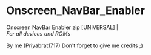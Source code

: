 # Onscreen_NavBar_Enabler
Onscreen NavBar Enabler zip [UNIVERSAL]  |  
*For all devices and ROMs*

By me (Priyabrat1717) 
Don't forget to give me credits ;)
